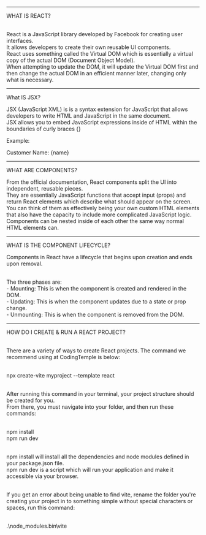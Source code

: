 --------------------------------

WHAT IS REACT?

<br>React is a JavaScript library developed by Facebook for creating user interfaces.
<br>It allows developers to create their own reusable UI components.
<br>React uses something called the Virtual DOM which is essentially a virtual copy of the actual DOM (Document Object Model).
<br>When attempting to update the DOM, it will update the Virtual DOM first and then change the actual DOM in an efficient manner later, changing only what is necessary.

--------------------------------

What IS JSX?

JSX (JavaScript XML) is is a syntax extension for JavaScript that allows developers to write HTML and JavaScript in the same document.
<br>JSX allows you to embed JavaScript expressions inside of HTML within the boundaries of curly braces {}

Example:
<p>Customer Name: {name}</p>

--------------------------------

WHAT ARE COMPONENTS?

From the official documentation, React components split the UI into independent, reusable pieces.
<br>They are essentially JavaScript functions that accept input (props) and return React elements which describe what should appear on the screen.
<br>You can think of them as effectively being your own custom HTML elements that also have the capacity to include more complicated JavaScript logic.
<br>Components can be nested inside of each other the same way normal HTML elements can.

--------------------------------

WHAT IS THE COMPONENT LIFECYCLE?

Components in React have a lifecycle that begins upon creation and ends upon removal.

<br>The three phases are:
<br>- Mounting: This is when the component is created and rendered in the DOM.
<br>- Updating: This is when the component updates due to a state or prop change.
<br>- Unmounting: This is when the component is removed from the DOM.

--------------------------------

HOW DO I CREATE & RUN A REACT PROJECT?

<br>There are a variety of ways to create React projects. The command we recommend using at CodingTemple is below:

<br>npx create-vite myproject --template react

<br>After running this command in your terminal, your project structure should be created for you.
<br>From there, you must navigate into your folder, and then run these commands:

<br>npm install
<br>npm run dev

<br>npm install will install all the dependencies and node modules defined in your package.json file.
<br>npm run dev is a script which will run your application and make it accessible via your browser.

<br>If you get an error about being unable to find vite, rename the folder you're creating your project in to something simple without special characters or spaces, run this command: 

<br>.\node_modules\.bin\vite
